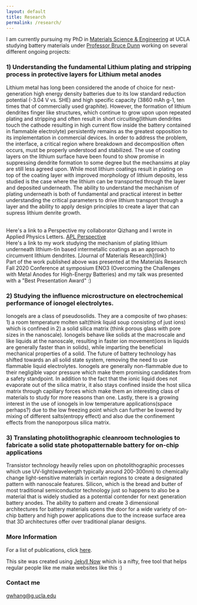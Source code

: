 ```yaml
---
layout: default
title: Research
permalink: /research/
---
```

I am currently pursuing my PhD in [Materials Science & Engineering](https://www.mse.ucla.edu/) at UCLA studying battery materials under [Professor Bruce Dunn](https://scholar.google.com/citations?user=EbwiqDkAAAAJ&hl=en) working on several different ongoing projects:

### 1) Understanding the fundamental Lithium plating and stripping process in protective layers for Lithium metal anodes

Lithium metal has long been considered the anode of choice for next-generation high energy density batteries due to its low standard reduction potential (-3.04 V vs. SHE) and high specific capacity (3860 mAh g-1, ten times that of commercially used graphite). However, the formation of lithium dendrites finger like structures, which continue to grow upon upon repeated plating and stripping and often result in short circuiting(lithium dendrites touch the cathode resulting in high current flow inside the battery contained in flammable electrolyte) persistently remains as the greatest opposition to its implementation in commercial devices. In order to address the problem, the interface, a critical region where breakdown and decomposition often occurs, must be properly understood and stabilized. The use of coating layers on the lithium surface have been found to show promise in suppressing dendrite formation to some degree but the mechansims at play are still less agreed upon. While most lithium coatings result in plating on top of the coating layer with improved morphology of lithium deposits, less studied is the case where the lithium can be transported through the layer and deposited underneath. The ability to understand the mechanism of plating underneath is both of fundamental and practical interest in better understanding the critical parameters to drive lithium transport through a layer and the ability to apply design principles to create a layer that can supress lithium denrite growth.

<br> Here's a link to a Perspective my collaborator Qizhang and I wrote in Applied Physics Letters. [APL Perspective](https://aip.scitation.org/doi/abs/10.1063/5.0018417)
<br> Here's a link to my work studying the mechanism of plating lithium underneath lithium-tin based intermetallic coatings as an approach to circumvent lithium dendrites. [Journal of Materials Research](link}
<br> Part of the work published above was presented at the Materials Research Fall 2020 Conference at symposium ENO3 (Overcoming the Challenges with Metal Anodes for High-Energy Batteries) and my talk was presented with a "Best Presentation Award" :)

### 2) Studying the influence microstructure on electrochemical performance of ionogel electrolytes. 

Ionogels are a class of pseudosolids. They are a composite of two phases: 1) a room temperature molten salt(think liquid soup consisting of just ions) which is confined in 2) a solid silica matrix (think porous glass with pore sizes in the nanoscale). Ionogels behave like solids at the macroscale and like liquids at the nanoscale, resulting in faster ion movement(ions in liquids are generally faster than in solids), while imparting the beneficial mechanical properties of a solid. The future of battery technology has shifted towards an all solid state system, removing the need to use flammable liquid electrolytes. Ionogels are generally non-flammable due to their negligible vapor pressure which make them promising candidates from a safety standpoint. In addition to the fact that the ionic liquid does not evaporate out of the silica matrix, it also stays confined inside the host silica matrix through capillary forces which make them an interesting class of materials to study for more reasons than one. Lastly, there is a growing interest in the use of ionogels in low temperature applications(space perhaps?) due to the low freezing point which can further be lowered by mixing of different salts(entropy effect) and also due the confinement effects from the nanoporpous silica matrix.

### 3) Translating photolithographic cleanroom technologies to fabricate a solid state photopatternable battery for on-chip applications

Transistor technology heavily relies upon on photolithographic processes which use UV-light(wavelength typically around 200-300nm) to chemically change light-sensitive materials in certain regions to create a designated pattern with nanoscale features. Silicon, which is the bread and butter of most traditional semiconductor technology just so happens to also be a material that is widely studied as a potential contender for next generation battery anodes. The ability to pattern and create 3 dimensional architectures for battery materials opens the door for a wide variety of on-chip battery and high power applications due to the increase surface area that 3D architectures offer over traditional planar designs.


### More Information
For a list of publications, click [here](https://scholar.google.com/citations?user=wPIyh4QAAAAJ&hl=en).


This site was created using [Jekyll Now](http://www.jekyllnow.com/) which is a nifty, free tool that helps regular people like me make websites like this :)

### Contact me

[gwhang@g.ucla.edu](mailto:gwhang@g.ucla.edu)
